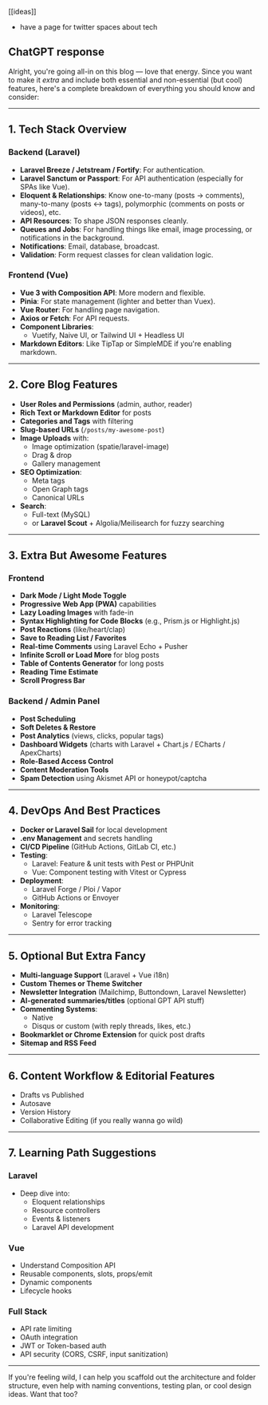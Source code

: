 [[ideas]]

- have a page for twitter spaces about tech

## ChatGPT response

Alright, you're going all-in on this blog — love that energy. Since you want to make it *extra* and include both essential and non-essential (but cool) features, here's a complete breakdown of everything you should know and consider:

---

## 1. **Tech Stack Overview**

### Backend (Laravel)

- **Laravel Breeze / Jetstream / Fortify**: For authentication.
- **Laravel Sanctum or Passport**: For API authentication (especially for SPAs like Vue).
- **Eloquent & Relationships**: Know one-to-many (posts → comments), many-to-many (posts ↔ tags), polymorphic (comments on posts or videos), etc.
- **API Resources**: To shape JSON responses cleanly.
- **Queues and Jobs**: For handling things like email, image processing, or notifications in the background.
- **Notifications**: Email, database, broadcast.
- **Validation**: Form request classes for clean validation logic.

### Frontend (Vue)

- **Vue 3 with Composition API**: More modern and flexible.
- **Pinia**: For state management (lighter and better than Vuex).
- **Vue Router**: For handling page navigation.
- **Axios or Fetch**: For API requests.
- **Component Libraries**:
  - Vuetify, Naive UI, or Tailwind UI + Headless UI
- **Markdown Editors**: Like TipTap or SimpleMDE if you're enabling markdown.

---

## 2. **Core Blog Features**

- **User Roles and Permissions** (admin, author, reader)
- **Rich Text or Markdown Editor** for posts
- **Categories and Tags** with filtering
- **Slug-based URLs** (`/posts/my-awesome-post`)
- **Image Uploads** with:
  - Image optimization (spatie/laravel-image)
  - Drag & drop
  - Gallery management
- **SEO Optimization**:
  - Meta tags
  - Open Graph tags
  - Canonical URLs
- **Search**:
  - Full-text (MySQL)
  - or **Laravel Scout** + Algolia/Meilisearch for fuzzy searching

---

## 3. **Extra But Awesome Features**

### Frontend

- **Dark Mode / Light Mode Toggle**
- **Progressive Web App (PWA)** capabilities
- **Lazy Loading Images** with fade-in
- **Syntax Highlighting for Code Blocks** (e.g., Prism.js or Highlight.js)
- **Post Reactions** (like/heart/clap)
- **Save to Reading List / Favorites**
- **Real-time Comments** using Laravel Echo + Pusher
- **Infinite Scroll or Load More** for blog posts
- **Table of Contents Generator** for long posts
- **Reading Time Estimate**
- **Scroll Progress Bar**

### Backend / Admin Panel

- **Post Scheduling**
- **Soft Deletes & Restore**
- **Post Analytics** (views, clicks, popular tags)
- **Dashboard Widgets** (charts with Laravel + Chart.js / ECharts / ApexCharts)
- **Role-Based Access Control**
- **Content Moderation Tools**
- **Spam Detection** using Akismet API or honeypot/captcha

---

## 4. **DevOps And Best Practices**

- **Docker or Laravel Sail** for local development
- **.env Management** and secrets handling
- **CI/CD Pipeline** (GitHub Actions, GitLab CI, etc.)
- **Testing**:
  - Laravel: Feature & unit tests with Pest or PHPUnit
  - Vue: Component testing with Vitest or Cypress
- **Deployment**:
  - Laravel Forge / Ploi / Vapor
  - GitHub Actions or Envoyer
- **Monitoring**:
  - Laravel Telescope
  - Sentry for error tracking

---

## 5. **Optional But Extra Fancy**

- **Multi-language Support** (Laravel + Vue i18n)
- **Custom Themes or Theme Switcher**
- **Newsletter Integration** (Mailchimp, Buttondown, Laravel Newsletter)
- **AI-generated summaries/titles** (optional GPT API stuff)
- **Commenting Systems**:
  - Native
  - Disqus or custom (with reply threads, likes, etc.)
- **Bookmarklet or Chrome Extension** for quick post drafts
- **Sitemap and RSS Feed**

---

## 6. **Content Workflow & Editorial Features**

- Drafts vs Published
- Autosave
- Version History
- Collaborative Editing (if you really wanna go wild)

---

## 7. **Learning Path Suggestions**

### Laravel

- Deep dive into:
  - Eloquent relationships
  - Resource controllers
  - Events & listeners
  - Laravel API development

### Vue

- Understand Composition API
- Reusable components, slots, props/emit
- Dynamic components
- Lifecycle hooks

### Full Stack

- API rate limiting
- OAuth integration
- JWT or Token-based auth
- API security (CORS, CSRF, input sanitization)

---

If you're feeling wild, I can help you scaffold out the architecture and folder structure, even help with naming conventions, testing plan, or cool design ideas. Want that too?
